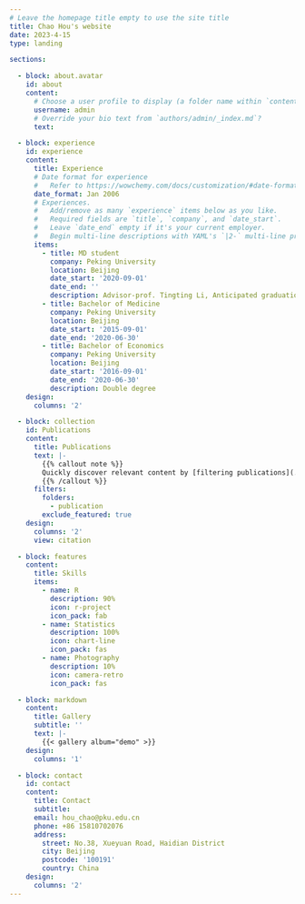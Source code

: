 ```yaml
---
# Leave the homepage title empty to use the site title
title: Chao Hou's website
date: 2023-4-15
type: landing

sections:

  - block: about.avatar
    id: about
    content:
      # Choose a user profile to display (a folder name within `content/authors/`)
      username: admin
      # Override your bio text from `authors/admin/_index.md`?
      text:

  - block: experience
    id: experience
    content:
      title: Experience
      # Date format for experience
      #   Refer to https://wowchemy.com/docs/customization/#date-format
      date_format: Jan 2006
      # Experiences.
      #   Add/remove as many `experience` items below as you like.
      #   Required fields are `title`, `company`, and `date_start`.
      #   Leave `date_end` empty if it's your current employer.
      #   Begin multi-line descriptions with YAML's `|2-` multi-line prefix.
      items:
        - title: MD student
          company: Peking University
          location: Beijing
          date_start: '2020-09-01'
          date_end: ''
          description: Advisor-prof. Tingting Li, Anticipated graduation-Jul 2023
        - title: Bachelor of Medicine
          company: Peking University
          location: Beijing
          date_start: '2015-09-01'
          date_end: '2020-06-30'
        - title: Bachelor of Economics
          company: Peking University
          location: Beijing
          date_start: '2016-09-01'
          date_end: '2020-06-30'
          description: Double degree
    design:
      columns: '2'

  - block: collection
    id: Publications
    content:
      title: Publications
      text: |-
        {{% callout note %}}
        Quickly discover relevant content by [filtering publications](./publication/).
        {{% /callout %}}
      filters:
        folders:
          - publication
        exclude_featured: true
    design:
      columns: '2'
      view: citation

  - block: features
    content:
      title: Skills
      items:
        - name: R
          description: 90%
          icon: r-project
          icon_pack: fab
        - name: Statistics
          description: 100%
          icon: chart-line
          icon_pack: fas
        - name: Photography
          description: 10%
          icon: camera-retro
          icon_pack: fas

  - block: markdown
    content:
      title: Gallery
      subtitle: ''
      text: |-
        {{< gallery album="demo" >}}
    design:
      columns: '1'

  - block: contact
    id: contact
    content:
      title: Contact
      subtitle:
      email: hou_chao@pku.edu.cn
      phone: +86 15810702076
      address:
        street: No.38, Xueyuan Road, Haidian District
        city: Beijing
        postcode: '100191'
        country: China
    design:
      columns: '2'
---
```

